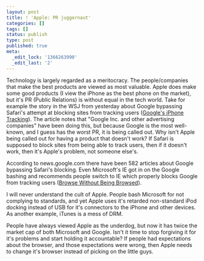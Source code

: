 ```yaml
---
layout: post
title: ! 'Apple: PR juggernaut'
categories: []
tags: []
status: publish
type: post
published: true
meta:
  _edit_lock: '1366263990'
  _edit_last: '2'
---
```

Technology is largely regarded as a meritocracy.  The people/companies that make the best products are viewed as most valuable.  Apple does make some good products (I view the iPhone as the best phone on the market), but it's PR (Public Relations) is without equal in the tech world.  Take for example the story in the WSJ from yesterday about Google bypassing Safari's attempt at blocking sites from tracking users (<a href="http://online.wsj.com/article/SB10001424052970204880404577225380456599176.html">Google's iPhone Tracking</a>).    The article notes that "Google Inc. and other advertising companies" have been doing this, but because Google is the most well-known, and I guess has the worst PR, it is being called out.  Why isn't Apple being called out for having a product that doesn't work?  If Safari is supposed to block sites from being able to track users, then if it doesn't work, then it's Apple's problem, not someone else's.

According to news.google.com there have been 582 articles about Google bypassing Safari's blocking.  Even Microsoft's IE got in on the Google bashing and recommends people switch to IE which properly blocks Google from tracking users (<a href="http://windowsteamblog.com/ie/b/ie/archive/2012/02/16/browse-without-being-browsed.aspx">Browse Without Being Browsed</a>).

I will never understand the cult of Apple.  People bash Microsoft for not complying to standards, and yet Apple uses it's retarded non-standard iPod docking instead of USB for it's connectors to the iPhone and other devices.  As another example, iTunes is a mess of DRM.

People have always viewed Apple as the underdog, but now it has twice the market cap of both Microsoft and Google.  Isn't it time to stop forgiving it for it's problems and start holding it accountable?  If people had expectations about the browser, and those expectations were wrong, then Apple needs to change it's browser instead of picking on the little guys. 
